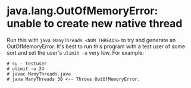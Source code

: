 # java.lang.OutOfMemoryError: unable to create new native thread

Run this with `java ManyThreads <NUM_THREADS>` to try and generate an OutOfMemoryError. It's best to run this program with a test user of some sort and set the user's `ulimit -u` very low. For example:

```
# su - testuser
# ulimit -u 24
# javac ManyThreads.java
# java ManyThreads 30 <-- Throws OutOfMemoryError.
```
